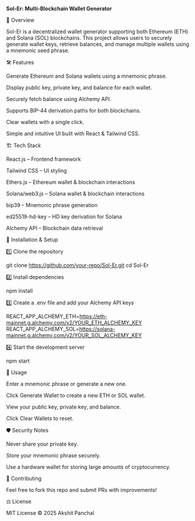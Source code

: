 **Sol-Er: Multi-Blockchain Wallet Generator**

🚀 Overview

Sol-Er is a decentralized wallet generator supporting both Ethereum (ETH) and Solana (SOL) blockchains. This project allows users to securely generate wallet keys, retrieve balances, and manage multiple wallets using a mnemonic seed phrase.

🛠 Features

Generate Ethereum and Solana wallets using a mnemonic phrase.

Display public key, private key, and balance for each wallet.

Securely fetch balance using Alchemy API.

Supports BIP-44 derivation paths for both blockchains.

Clear wallets with a single click.

Simple and intuitive UI built with React & Tailwind CSS.

🏗 Tech Stack

React.js – Frontend framework

Tailwind CSS – UI styling

Ethers.js – Ethereum wallet & blockchain interactions

Solana/web3.js – Solana wallet & blockchain interactions

bip39 – Mnemonic phrase generation

ed25519-hd-key – HD key derivation for Solana

Alchemy API – Blockchain data retrieval

🔧 Installation & Setup

1️⃣ Clone the repository

git clone https://github.com/your-repo/Sol-Er.git
cd Sol-Er

2️⃣ Install dependencies

npm install

3️⃣ Create a .env file and add your Alchemy API keys

REACT_APP_ALCHEMY_ETH=https://eth-mainnet.g.alchemy.com/v2/YOUR_ETH_ALCHEMY_KEY
REACT_APP_ALCHEMY_SOL=https://solana-mainnet.g.alchemy.com/v2/YOUR_SOL_ALCHEMY_KEY

4️⃣ Start the development server

npm start

📝 Usage

Enter a mnemonic phrase or generate a new one.

Click Generate Wallet to create a new ETH or SOL wallet.

View your public key, private key, and balance.

Click Clear Wallets to reset.

🛡 Security Notes

Never share your private key.

Store your mnemonic phrase securely.

Use a hardware wallet for storing large amounts of cryptocurrency.

🤝 Contributing

Feel free to fork this repo and submit PRs with improvements!

⚖️ License

MIT License © 2025 Akshit Panchal

